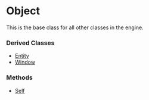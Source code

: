 # Object

This is the base class for all other classes in the engine.

### Derived Classes
- [Entity](API_Entity_32f.md)
- [Window](API_Window.md)

### Methods
- [Self](CPP_Object_Self.md)
